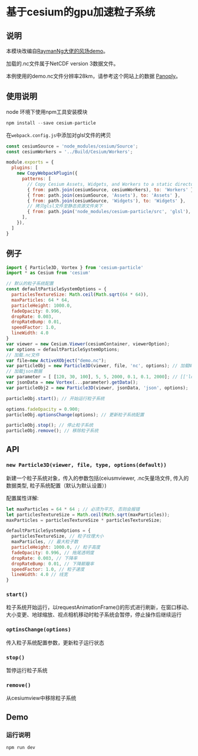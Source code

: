 # 基于cesium的gpu加速粒子系统

## 说明

本模块改编自[RaymanNg大佬的风场demo](https://github.com/RaymanNg/3D-Wind-Field)。

加载的.nc文件属于NetCDF version 3数据文件。

本例使用的demo.nc文件分辨率28km，请参考这个网站上的数据 [Panoply](https://www.giss.nasa.gov/tools/panoply/)。

## 使用说明

node 环境下使用npm工具安装模块

```js
npm install --save cesium-particle
```

在``webpack.config.js``中添加对glsl文件的拷贝

```js
const cesiumSource = 'node_modules/cesium/Source';
const cesiumWorkers = '../Build/Cesium/Workers';

module.exports = {
  plugins: [
    new CopyWebpackPlugin({
      patterns: [
        // Copy Cesium Assets, Widgets, and Workers to a static directory
        { from: path.join(cesiumSource, cesiumWorkers), to: 'Workers' },
        { from: path.join(cesiumSource, 'Assets'), to: 'Assets' },
        { from: path.join(cesiumSource, 'Widgets'), to: 'Widgets' },
        // 拷贝glsl文件至静态资源文件夹下
        { from: path.join('node_modules/cesium-particle/src', 'glsl'), to: 'glsl' }
      ],
    }),
  ]
}
```

## 例子

```js
import { Particle3D, Vortex } from 'cesium-particle'
import * as Cesium from 'cesium'

// 默认的粒子系统配置
const defaultParticleSystemOptions = {
  particlesTextureSize: Math.ceil(Math.sqrt(64 * 64)),
  maxParticles: 64 * 64,
  particleHeight: 1000.0,
  fadeOpacity: 0.996,
  dropRate: 0.003,
  dropRateBump: 0.01,
  speedFactor: 1.0,
  lineWidth: 4.0
}
var viewer = new Cesium.Viewer(cesiumContainer, viewerOption);
var options = defaultParticleSystemOptions;
// 加载.nc文件
var file=new ActiveXObject("demo.nc"); 
var particleObj = new Particle3D(viewer, file, 'nc', options); // 加载NetCDF3文件
// 加载json数据
var parameter = [ [120, 30, 100], 5, 5, 2000, 0.1, 0.1, 2000]; // [['lon', 'lat', 'lev'], 'radiusX', 'radiusY', 'height', 'dx', 'dy', 'dz']
var jsonData = new Vortex(...parameter).getData();
var particleObj2 = new Particle3D(viewer, jsonData, 'json', options);

particleObj.start(); // 开始运行粒子系统

options.fadeOpacity = 0.900;
particleObj.optionsChange(options); // 更新粒子系统配置

particleObj.stop(); // 停止粒子系统
particleObj.remove(); // 移除粒子系统
```

## API

### ``new Particle3D(viewer, file, type, options(default))``

新建一个粒子系统对象，传入的参数包括(ceiusmviewer, .nc矢量场文件, 传入的数据类型, 粒子系统配置（默认为默认设置）)

配置属性详解:

```js
let maxParticles = 64 * 64 ; // 必须为平方, 否则会报错
let particlesTextureSize = Math.ceil(Math.sqrt(maxParticles));
maxParticles = particlesTextureSize * particlesTextureSize;

defaultParticleSystemOptions = {
  particlesTextureSize, // 粒子纹理大小
  maxParticles, // 最大粒子数
  particleHeight: 1000.0, // 粒子高度
  fadeOpacity: 0.996, // 拖尾透明度
  dropRate: 0.003, // 下降率
  dropRateBump: 0.01, // 下降颠簸率
  speedFactor: 1.0, // 粒子速度
  lineWidth: 4.0 // 线宽
}
```

### ``start()``

粒子系统开始运行，以requestAnimationFrame()的形式进行刷新，在窗口移动、大小变更、地球缩放、视点相机移动时粒子系统会暂停，停止操作后继续运行

### ``optinsChange(options)``

传入粒子系统配置参数，更新粒子运行状态

### ``stop()``

暂停运行粒子系统

### ``remove()``

从cesiumview中移除粒子系统

## Demo

### 运行说明

```js
npm run dev
```
